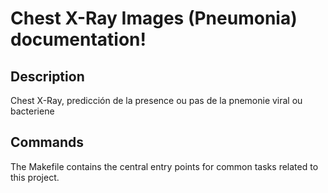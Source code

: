 # Chest X-Ray Images (Pneumonia) documentation!

## Description

Chest X-Ray, predicción de la presence ou pas de la pnemonie viral ou bacteriene

## Commands

The Makefile contains the central entry points for common tasks related to this project.

